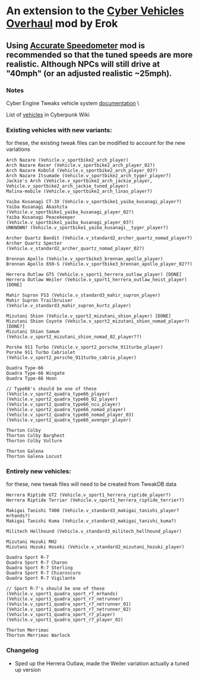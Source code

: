 
# An extension to the [Cyber Vehicles Overhaul](https://www.nexusmods.com/cyberpunk2077/mods/3016) mod by Erok </br>


## Using [Accurate Speedometer](https://www.nexusmods.com/cyberpunk2077/mods/5387) mod is recommended so that the tuned speeds are more realistic. Although NPCs will still drive at "40mph" (or an adjusted realistic ~25mph). </br>

### Notes
Cyber Engine Tweaks vehicle system [documentation](https://wiki.redmodding.org/cyber-engine-tweaks/functions/systems/vehiclesystem) \

List of [vehicles](https://cyberpunk.fandom.com/wiki/Cyberpunk_2077_Vehicles) in Cyberpunk Wiki 

### Existing vehicles with new variants: 
for these, the existing tweak files can be modified to account for the new variations

~~~
Arch Nazare (Vehicle.v_sportbike2_arch_player)
Arch Nazare Racer (Vehicle.v_sportbike2_arch_player_02?)
Arch Nazare Kobold (Vehicle.v_sportbike2_arch_player_03?)
Arch Nazare Itsumade (Vehicle.v_sportbike2_arch_tyger_player?)
Jackie's Arch (Vehicle.v_sportbike2_arch_jackie_player, Vehicle.v_sportbike2_arch_jackie_tuned_player)
Malina-mobile (Vehicle.v_sportbike2_arch_linas_player?)

Yaiba Kusanagi CT-3X (Vehicle.v_sportbike1_yaiba_kusanagi_player?)
Yaiba Kusanagi Akashita (Vehicle.v_sportbike1_yaiba_kusanagi_player_02?)
Yaiba Kusanagi Peacekeeper (Vehicle.v_sportbike1_yaiba_kusanagi_player_03?)
UNKNOWN? (Vehicle.v_sportbike1_yaiba_kusanagi__tyger_player?)
    
Archer Quartz Bandit (Vehicle.v_standard2_archer_quartz_nomad_player?)
Archer Quartz Specter (Vehicle.v_standard2_archer_quartz_nomad_player_02?)

Brennan Apollo (Vehicle.v_sportbike3_brennan_apollo_player)
Brennan Apollo 650-S (Vehicle.v_sportbike3_brennan_apollo_player_02??)

Herrera Outlaw GTS (Vehicle.v_sport1_herrera_outlaw_player) [DONE]
Herrera Outlaw Weiler (Vehicle.v_sport1_herrera_outlaw_heist_player) [DONE]

Mahir Supron FS3 (Vehicle.v_standard3_mahir_supron_player)
Mahir Supron Trailbruiser (Vehicle.v_standard3_mahir_supron_kurtz_player)

Mizutani Shion (Vehicle.v_sport2_mizutani_shion_player) [DONE]
Mizutani Shion Coyote (Vehicle.v_sport2_mizutani_shion_nomad_player?) [DONE?]
Mizutani Shion Samum (Vehicle.v_sport2_mizutani_shion_nomad_02_player??)

Porshe 911 Turbo (Vehicle.v_sport2_porsche_911turbo_player)
Porshe 911 Turbo Cabriolet (Vehicle.v_sport2_porsche_911turbo_cabrio_player)

Quadra Type-66 
Quadra Type-66 Wingate
Quadra Type-66 Hoon

// Type66's should be one of these
(Vehicle.v_sport2_quadra_type66_player)
(Vehicle.v_sport2_quadra_type66_02_player)
(Vehicle.v_sport2_quadra_type66_ncu_player)
(Vehicle.v_sport2_quadra_type66_nomad_player)
(Vehicle.v_sport2_quadra_type66_nomad_player_03)
(Vehicle.v_sport2_quadra_type66_avenger_player)

Thorton Colby
Thorton Colby Barghest
Thorton Colby Vulture

Thorton Galena
Thorton Galena Locust
~~~

### Entirely new vehicles:
for these, new tweak files will need to be created from TweakDB data

~~~
Herrera Riptide GT2 (Vehicle.v_sport1_herrera_riptide_player?)
Herrera Riptide Terrier (Vehicle.v_sport1_herrera_riptide_terrier?)

Makigai Tanishi T400 (Vehicle.v_standard3_makigai_tanishi_player? mrhands?)
Makigai Tanishi Kuma (Vehicle.v_standard3_makigai_tanishi_kuma?)

Militech Hellhound (Vehicle.v_standard3_militech_hellhound_player)

Mizutani Hozuki MH2 
Mizutani Hozuki Hoseki (Vehicle.v_standard2_mizutani_hozuki_player)

Quadra Sport R-7 
Quadra Sport R-7 Charon 
Quadra Sport R-7 Sterling 
Quadra Sport R-7 Chiaroscuro 
Quadra Sport R-7 Vigilante 

// Sport R-7's should be one of these
(Vehicle.v_sport1_quadra_sport_r7_mrhands)
(Vehicle.v_sport1_quadra_sport_r7_netrunner)
(Vehicle.v_sport1_quadra_sport_r7_netrunner_01)
(Vehicle.v_sport1_quadra_sport_r7_netrunner_02)
(Vehicle.v_sport1_quadra_sport_r7_player)
(Vehicle.v_sport1_quadra_sport_r7_player_02)

Thorton Merrimac
Thorton Merrimac Warlock
~~~

### Changelog

- Sped up the Herrera Outlaw, made the Weiler variation actually a tuned up version

